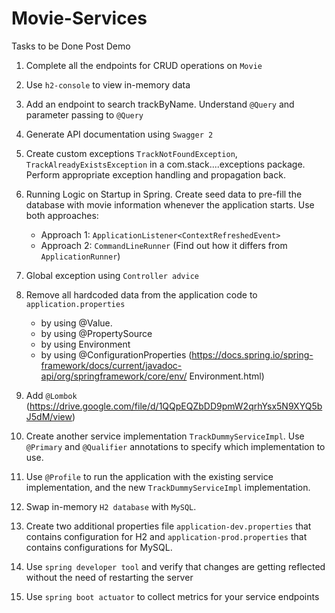 # Movie-Services

Tasks to be Done Post Demo
1. Complete all the endpoints for CRUD operations on `Movie`

2. Use `h2-console` to view in-memory data

3. Add an endpoint to search trackByName. Understand `@Query` and parameter passing to
`@Query`

4. Generate API documentation using `Swagger 2`

5. Create custom exceptions `TrackNotFoundException`, `TrackAlreadyExistsException` in a
com.stack....exceptions package. Perform appropriate exception handling and propagation
back.

6. Running Logic on Startup in Spring. Create seed data to pre-fill the database with movie
information whenever the application starts. Use both approaches:
    * Approach 1: `ApplicationListener<ContextRefreshedEvent>`
    * Approach 2: `CommandLineRunner` (Find out how it differs from `ApplicationRunner`)

7. Global exception using `Controller advice`

8. Remove all hardcoded data from the application code to `application.properties`
    * by using @Value.
    * by using @PropertySource
    * by using Environment
    * by using @ConfigurationProperties
    (https://docs.spring.io/spring-framework/docs/current/javadoc-api/org/springframework/core/env/
    Environment.html)

9. Add `@Lombok`
(https://drive.google.com/file/d/1QQpEQZbDD9pmW2qrhYsx5N9XYQ5bJ5dM/view)

10. Create another service implementation `TrackDummyServiceImpl`. Use `@Primary` and
`@Qualifier` annotations to specify which implementation to use.

11. Use `@Profile` to run the application with the existing service implementation, and the new
`TrackDummyServiceImpl` implementation.

12. Swap in-memory `H2 database` with `MySQL`.

13. Create two additional properties file `application-dev.properties` that contains configuration for
H2 and `application-prod.properties` that contains configurations for MySQL.

14. Use `spring developer tool` and verify that changes are getting reflected without the need of restarting the server
15. Use `spring boot actuator` to collect metrics for your service endpoints